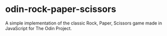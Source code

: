 # odin-rock-paper-scissors

A simple implementation of the classic Rock, Paper, Scissors game made in JavaScript for The Odin Project.
